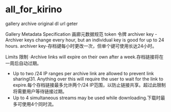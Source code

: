 # all_for_kirino
gallery archive original dl url geter

Gallery Metadata Specification
画廊元数据规范
token 令牌
 archiver key - Archiver keys change every hour, but an individual key is good for up to 24 hours.
archiver key-存档键每小时更改一次，但单个键可使用长达24小时。

Limits 限制
·Archive links will expire on their own after a week.存档链接将在一周后自动过期。
- Up to two /24 IP ranges per archive link are allowed to prevent link sharingI31. Anything over this will require the user to wait for the link to expire.每个存档链接最多允许两个/24 IP范围，以防止链接共享。超过此限制将需要用户等待链接过期。
- Up to 4 simultaneous streams may be used while downloading.下载时最多可使用4个同时流。

